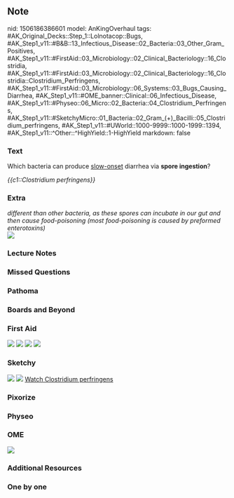 ## Note
nid: 1506186386601
model: AnKingOverhaul
tags: #AK_Original_Decks::Step_1::Lolnotacop::Bugs, #AK_Step1_v11::#B&B::13_Infectious_Disease::02_Bacteria::03_Other_Gram_Positives, #AK_Step1_v11::#FirstAid::03_Microbiology::02_Clinical_Bacteriology::16_Clostridia, #AK_Step1_v11::#FirstAid::03_Microbiology::02_Clinical_Bacteriology::16_Clostridia::Clostridium_Perfringens, #AK_Step1_v11::#FirstAid::03_Microbiology::06_Systems::03_Bugs_Causing_Diarrhea, #AK_Step1_v11::#OME_banner::Clinical::06_Infectious_Disease, #AK_Step1_v11::#Physeo::06_Micro::02_Bacteria::04_Clostridium_Perfringens, #AK_Step1_v11::#SketchyMicro::01_Bacteria::02_Gram_(+)_Bacilli::05_Clostridium_perfringens, #AK_Step1_v11::#UWorld::1000-9999::1000-1999::1394, #AK_Step1_v11::^Other::^HighYield::1-HighYield
markdown: false

### Text
Which bacteria can produce <u>slow-onset</u> diarrhea via <b>spore
ingestion</b>?
<div>
  <i>{{c1::Clostridium perfringens}}</i>
</div>

### Extra
<div>
  <i>different than other bacteria, as these spores can incubate in
  our gut and then cause food-poisoning (most food-poisoning is
  caused by preformed enterotoxins)</i>
</div><img src="paste-27861452849627.jpg">

### Lecture Notes


### Missed Questions


### Pathoma


### Boards and Beyond


### First Aid
<img src="tmpx3009x3c.png"> <img src="tmp5ftfzv08.png"> <img src=
"tmplnjut215.png"> <img src="tmpnjxq08ik.png">

### Sketchy
<img src="paste-505079564075009.jpg"> <img src=
"paste-754e7b0e173fe19de276f8666935e81681978fdf.png"> <a href=
"https://dashboard.sketchy.com/study/medical/courses/medical-microbiology/units/medical-microbiology-bacteria/videos/medical-microbiology-bacteria-gram-positive-bacilli-clostridium-perfringens?utm_source=anki&utm_medium=partnership&utm_campaign=february_update&utm_content=medical">
Watch Clostridium perfringens</a>

### Pixorize


### Physeo


### OME
<div class="ome-widget">
  <a href=
  "https://onlinemeded.org/spa/infectious-disease?ref=anki"><img src="_OME_AnkiFlashcards_Topic_1.png"></a>
</div>

### Additional Resources


### One by one

